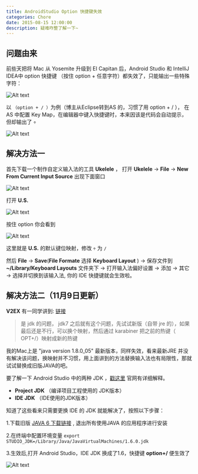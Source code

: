 ```yaml
---
title: AndroidStudio Option 快捷键失效
categories: Chore
date: 2015-08-15 12:00:00
description: 疑难咋整了解一下~
---
```


问题由来
---
前些天把将 Mac 从 Yosemite 升级到 EI Capitan 后，Android Studio 和 IntelliJ IDEA中 option 快捷键 （按住 option + 任意字符）都失效了，只能输出一些特殊字符：

![Alt text](http://assets.septenary.cn/user/1/image/06847cc6-0dee-44f7-e981-6c912e878428)

<!--more-->

以 `（option + / ）`为例（博主从Eclipse转到AS 的，习惯了用 option + / ）， 在 AS 中配置 Key Map，在编辑器中键入快捷键时，本来因该是代码会自动提示，但却输出了 `÷`

![Alt text](http://assets.septenary.cn/user/1/image/60dbb31b-ed9f-4402-b03e-88c54a0a4605)


解决方法一
---
首先下载一个制作自定义输入法的工具 **Ukelele** ，
打开 **Ukelele** -> **File** -> **New From Current Input Source**  出现下面窗口

![Alt text](http://assets.septenary.cn/user/1/image/bf7fa070-9f16-404b-887d-a59127179fb3)

打开 **U.S.**

![Alt text](http://assets.septenary.cn/user/1/image/397a94ba-6055-4831-d724-ad6d5804d6ea)

按住 option 你会看到

![Alt text](http://assets.septenary.cn/user/1/image/fbf93aa6-6439-45b9-85b4-835b1babab97)

这里就是 **U.S.** 的默认键位映射，修改 `÷` 为 `/` 

然后 **File** -> **Save**(**File Formate** 选择 **Keyboard Layout** ) -> 保存文件到 **~/Library/Keyboard Layouts** 文件夹下 -> 打开输入法偏好设置 -> 添加 -> 其它 -> 选择并切换到该输入法, 你的 IDE 快捷键就会生效啦。


解决方法二（11月9日更新）
---
**V2EX** 有一同学讲到: [链接](http://www.v2ex.com/t/234678)
> 是 jdk 的问题， jdk7 之后就有这个问题，先试试新版（自带 jre 的），如果最后还是不行，可以换个映射，然后通过 karabiner 把之前的热键（ OPT+/）映射成新的热键

我的Mac上是 "java version 1.8.0_05" 最新版本，同样失效，看来最新JRE 并没有解决该问题，换映射并不习惯，用上面讲到的方法替换输入法也有局限性，那就试试替换成旧版JAVA的吧。

要了解一下 Android Studio 中的两种 JDK ，[戳这里](http://tools.android.com/tech-docs/configuration/osx-jdk) 官网有详细解释。
- **Project JDK** （编译项目工程使用的 JDK版本）
- **IDE JDK** （IDE使用的JDK版本）

知道了这些看来只需要更换 IDE 的 JDK 就能解决了，按照以下步骤：


1.下载旧版 [JAVA 6 下载链接](https://support.apple.com/kb/DL1572?locale=zh_CN) ,  退出所有使用JAVA 的应用程序进行安装

2.在终端中配置环境变量 `export STUDIO_JDK=/Library/Java/JavaVirtualMachines/1.6.0.jdk`

3.生效后,打开 Android Studio，IDE JDK 换成了1.6，快捷键 **option+/** 便生效了

 ![Alt text](http://assets.septenary.cn/user/1/image/2435861c-e7e1-408d-a40d-9378920fb8bb)